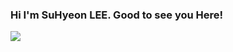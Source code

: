 ### Hi I'm SuHyeon LEE. Good to see you Here!

<a href="https://www.linkedin.com/in/suhyeon-lee-44a016229/" target="_blank"><img src="https://img.shields.io/badge/LinkedIn-000000?style=for-the-badge&logo=linkedin&logoColor=0A66C2"/></a>

